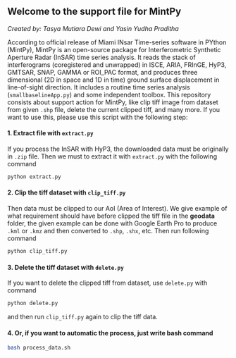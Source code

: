 ## Welcome to the support file for MintPy
_Created by: Tasya Mutiara Dewi and Yasin Yudha Praditha_

According to official release of Miami INsar Time-series software in PYthon (MintPy), MintPy is an open-source package for Interferometric Synthetic Aperture Radar (InSAR) time series analysis. It reads the stack of interferograms (coregistered and unwrapped) in ISCE, ARIA, FRInGE, HyP3, GMTSAR, SNAP, GAMMA or ROI_PAC format, and produces three dimensional (2D in space and 1D in time) ground surface displacement in line-of-sight direction. It includes a routine time series analysis (`smallbaselineApp.py`) and some independent toolbox. This repository consists about support action for MintPy, like clip tiff image from dataset from given `.shp` file, delete the current clipped tiff, and many more. If you want to use this, please use this script with the following step:

#### 1. Extract file with `extract.py`
If you process the InSAR with HyP3, the downloaded data must be originally in `.zip` file. Then we must to extract it with `extract.py` with the following command
```bash
python extract.py
```
#### 2. Clip the tiff dataset with `clip_tiff.py`
Then data must be clipped to our AoI (Area of Interest). We give example of what requirement should have before clipped the tiff file in the **geodata** folder, the given example can be done with Google Earth Pro to produce `.kml` or `.kmz` and then converted to `.shp`, `.shx`, etc. Then run following command
```bash
python clip_tiff.py
```
#### 3. Delete the tiff dataset with `delete.py`
If you want to delete the clipped tiff from dataset, use `delete.py` with command
```bash
python delete.py
```
and then run `clip_tiff.py` again to clip the tiff data.
#### 4. Or, if you want to automatic the process, just write bash command
```bash
bash process_data.sh
```
